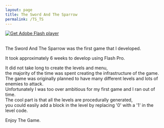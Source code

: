 ```yaml
---
layout: page
title: The Sword And The Sparrow
permalink: /TS_TS
---
```


<div id="flashContent">
  <object classid="clsid:d27cdb6e-ae6d-11cf-96b8-444553540000" width="800" height="450" id="The Sword And The Sparrow" align="middle">
    <param name="movie" value="TheSwordAndTheSparrow.swf" />
    <param name="quality" value="high" />
    <param name="bgcolor" value="#ffffff" />
    <param name="play" value="true" />
    <param name="loop" value="true" />
    <param name="wmode" value="window" />
    <param name="scale" value="showall" />
    <param name="menu" value="true" />
    <param name="devicefont" value="false" />
    <param name="salign" value="" />
    <param name="allowScriptAccess" value="sameDomain" />
    <!--[if !IE]>-->
    <object type="application/x-shockwave-flash" data="{{ "/games/TheSwordAndTheSparrow.swf" | prepend: site.baseurl }}" width="800" height="450">
      <param name="movie" value="TheSwordAndTheSparrow.swf" />
      <param name="quality" value="high" />
      <param name="bgcolor" value="#ffffff" />
      <param name="play" value="true" />
      <param name="loop" value="true" />
      <param name="wmode" value="window" />
      <param name="scale" value="showall" />
      <param name="menu" value="true" />
      <param name="devicefont" value="false" />
      <param name="salign" value="" />
      <param name="allowScriptAccess" value="sameDomain" />
    <!--<![endif]-->
      <a href="http://www.adobe.com/go/getflash">
        <img src="http://www.adobe.com/images/shared/download_buttons/get_flash_player.gif" alt="Get Adobe Flash player" />
      </a>
    <!--[if !IE]>-->
    </object>
    <!--<![endif]-->
  </object>
</div>
<br />
<p>The Sword And The Sparrow was the first game that I developed. <br></p>
<p>It took approximately 6 weeks to develop using Flash Pro. <br></p>
<p>
It did not take long to create the levels and menu, <br>
the majority of the time was spent creating the infrastructure of the game. <br>
The game was originally planned to have many different levels and lots of enemies to attack.<br>
Unfortunately I was too over ambitious for my first game and I ran out of time. <br>
The cool part is that all the levels are procedurally generated, <br>
you could easily add a block in the level by replacing '0' with a '1' in the level code. <br>
</p>
Enjoy The Game.
